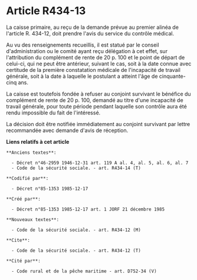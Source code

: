 # Article R434-13

La caisse primaire, au reçu de la demande prévue au premier alinéa de l'article R. 434-12, doit prendre l'avis du service du
contrôle médical. 

Au vu des renseignements recueillis, il est statué par le conseil d'administration ou le comité ayant reçu délégation à cet
effet, sur l'attribution du complément de rente de 20 p. 100 et le point de départ de celui-ci, qui ne peut être antérieur,
suivant le cas, soit à la date connue avec certitude de la première constatation médicale de l'incapacité de travail
générale, soit à la date à laquelle le postulant a atteint l'âge de cinquante-cinq ans. 

La caisse est toutefois fondée à refuser au conjoint survivant le bénéfice du complément de rente de 20 p. 100, demandé au
titre d'une incapacité de travail générale, pour toute période pendant laquelle son contrôle aura été rendu impossible du
fait de l'intéressé. 

La décision doit être notifiée immédiatement au conjoint survivant par lettre recommandée avec demande d'avis de réception.

**Liens relatifs à cet article**

	**Anciens textes**:

	  - Décret n°46-2959 1946-12-31 art. 119 A al. 4, al. 5, al. 6, al. 7
	  - Code de la sécurité sociale. - art. R434-14 (T)

	**Codifié par**:

	  - Décret n°85-1353 1985-12-17

	**Créé par**:

	  - Décret n°85-1353 1985-12-17 art. 1 JORF 21 décembre 1985

	**Nouveaux textes**:

	  - Code de la sécurité sociale. - art. R434-12 (M)

	**Cite**:

	  - Code de la sécurité sociale. - art. R434-12 (T)

	**Cité par**:

	  - Code rural et de la pêche maritime - art. D752-34 (V)
